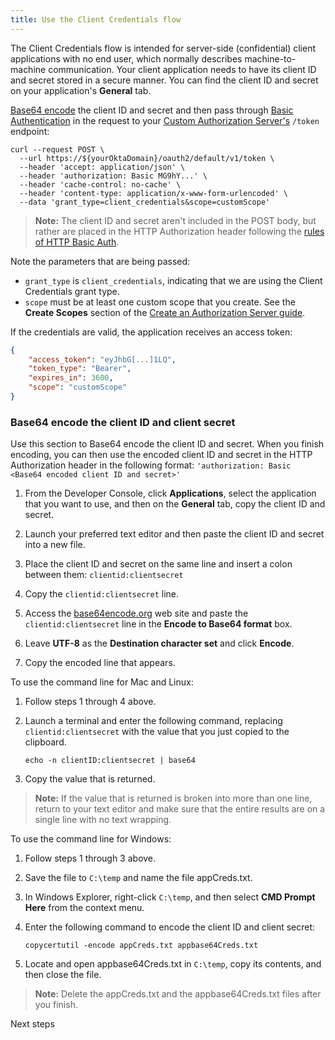 ```yaml
---
title: Use the Client Credentials flow
---
```


The Client Credentials flow is intended for server-side (confidential) client applications with no end user, which normally describes machine-to-machine communication. Your client application needs to have its client ID and secret stored in a secure manner. You can find the client ID and secret on your application's **General** tab.

[Base64 encode](#base64-encode-the-client-ID-and-client-secret) the client ID and secret and then pass through [Basic Authentication](https://tools.ietf.org/html/rfc7617) in the request to your [Custom Authorization Server's](/docs/concepts/auth-servers/#custom-authorization-server) `/token` endpoint:

```
curl --request POST \
  --url https://${yourOktaDomain}/oauth2/default/v1/token \
  --header 'accept: application/json' \
  --header 'authorization: Basic MG9hY...' \
  --header 'cache-control: no-cache' \
  --header 'content-type: application/x-www-form-urlencoded' \
  --data 'grant_type=client_credentials&scope=customScope'
```

> **Note:** The client ID and secret aren't included in the POST body, but rather are placed in the HTTP Authorization header following the [rules of HTTP Basic Auth](https://tools.ietf.org/html/rfc7617).

Note the parameters that are being passed:

- `grant_type` is `client_credentials`, indicating that we are using the Client Credentials grant type.
- `scope` must be at least one custom scope that you create. See the **Create Scopes** section of the [Create an Authorization Server guide](/docs/guides/customize-authz-server/create-scopes/).

If the credentials are valid, the application receives an access token:

```json
{
    "access_token": "eyJhbG[...]1LQ",
    "token_type": "Bearer",
    "expires_in": 3600,
    "scope": "customScope"
}
```

### Base64 encode the client ID and client secret

Use this section to Base64 encode the client ID and secret. When you finish encoding, you can then use the encoded client ID and secret in the HTTP Authorization header in the following format: `'authorization: Basic <Base64 encoded client ID and secret>'`

1. From the Developer Console, click **Applications**, select the application that you want to use, and then on the **General** tab, copy the client ID and secret.

2. Launch your preferred text editor and then paste the client ID and secret into a new file.

3. Place the client ID and secret on the same line and insert a colon between them: `clientid:clientsecret`

4. Copy the `clientid:clientsecret` line.

5. Access the [base64encode.org](https://www.base64encode.org/) web site and paste the `clientid:clientsecret` line in the **Encode to Base64 format** box.

6. Leave **UTF-8** as the **Destination character set** and click **Encode**.

7. Copy the encoded line that appears.


To use the command line for Mac and Linux:

1. Follow steps 1 through 4 above.

2. Launch a terminal and enter the following command, replacing `clientid:clientsecret` with the value that you just copied to the clipboard.

    `echo -n clientID:clientsecret | base64`

3. Copy the value that is returned.

> **Note:** If the value that is returned is broken into more than one line, return to your text editor and make sure that the entire results are on a single line with no text wrapping.


To use the command line for Windows:

1. Follow steps 1 through 3 above.

2. Save the file to `C:\temp` and name the file appCreds.txt.

3. In Windows Explorer, right-click `C:\temp`, and then select **CMD Prompt Here** from the context menu.

4. Enter the following command to encode the client ID and client secret:

    `copycertutil -encode appCreds.txt appbase64Creds.txt`

5. Locate and open appbase64Creds.txt in `C:\temp`, copy its contents, and then close the file.

> **Note:** Delete the appCreds.txt and the appbase64Creds.txt files after you finish.

<NextSectionLink>Next steps</NextSectionLink>
